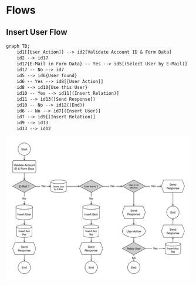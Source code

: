 # Flows

## Insert User Flow

```mermaid
graph TB;
	id1[[User Action]] --> id2[Validate Account ID & Form Data]
	id2 --> id17
	id17{E-Mail in Form Data} -- Yes --> id5[(Select User by E-Mail)]
	id17 -- No --> id7
	id5 --> id6{User found}
	id6 -- Yes --> id8[[User Action]]
	id8 --> id10{Use this User}
	id10 -- Yes --> id11[(Insert Relation)]
	id11 --> id13([Send Response])
	id10 -- No --> id12((End))
	id6 -- No --> id7[(Insert User)]
	id7 --> id9[(Insert Relation)]
	id9 --> id13
	id13 --> id12
```

![Flowchart](./pictures/IMG_2394.PNG)
